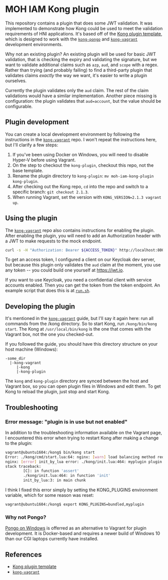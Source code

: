 MOH IAM Kong plugin
===================

This repository contains a plugin that does some JWT validation. It was implemented to demonstrate how Kong could be used to meet the validation requirements of HNI applications. It's based off of the [Kong plugin template](https://github.com/Kong/kong-plugin), which is designed to work with the
[`kong-pongo`](https://github.com/Kong/kong-pongo) and
[`kong-vagrant`](https://github.com/Kong/kong-vagrant) development environments.

Why not an existing plugin? An existing plugin will be used for basic JWT validation, that is checking the expiry and validating the signature, but we want to validate additional claims such as `azp`, `aud`, and `scope` with a regex. Rather than trying (and probably failing) to find a third-party plugin that validates claims _exactly_ the way we want, it's easier to write a plugin ourselves.

Currently the plugin validates only the `aud` claim. The rest of the claim validations would have a similar implementation. Another piece missing is configuration: the plugin validates that `aud=account`, but the value should be configurable.

## Plugin development

You can create a local development environment by following the instructions in the [`kong-vagrant`](https://github.com/Kong/kong-vagrant) repo. I won't repeat the instructions here, but I'll clarify a few steps:

1. If you've been using Docker on Windows, you will need to disable Hyper-V before using Vagrant.
2. On the step to checkout the `kong-plugin`, checkout this repo, not the base template. 
3. Rename the plugin directory to `kong-plugin`: `mv moh-iam-kong-plugin kong-plugin`.
4. After checking out the Kong repo, `cd` into the repo and switch to a specific branch: `git checkout 2.1.3`.
5. When running Vagrant, set the version with `KONG_VERSION=2.1.3 vagrant up`.

## Using the plugin

The [`kong-vagrant`](https://github.com/Kong/kong-vagrant) repo also contains instructions for enabling the plugin. After enabling the plugin, you will need to add an Authorization header with a JWT to make requests to the mock endpoint.

```bash
curl -s -H "Authorization: Bearer ${ACCESS_TOKEN}" http://localhost:8000/
```

To get an access token, I configured a client on our Keycloak dev server, but because this plugin only validates the `aud` claim at the moment, you use any token -- you could build one yourself at https://jwt.io.

If you want to use Keycloak, you need a confidential client with service accounts enabled. Then you can get the token from the token endpoint. An example script that does this is at [`run.sh`](run.sh).

## Developing the plugin

It's mentioned in the [`kong-vagrant`](https://github.com/Kong/kong-vagrant) guide, but I'll say it again here: run all commands from the /kong directory. So to start Kong, run `/kong/bin/kong start`. The Kong at `/usr/local/bin/kong` is the one that comes with the Vagrant box, not the one you checked-out.

If you followed the guide, you should have this directory structure on your host machine (Windows):

```
-some_dir
  |-kong-vagrant
     |-kong
     |-kong-plugin
```

The `kong` and `kong-plugin` directory are synced between the host and Vagrant box, so you can open plugin files in Windows and edit them. To get Kong to reload the plugin, just stop and start Kong.

## Troubleshooting

### Error message: "plugin is in use but not enabled"

In addition to the troubleshooting information available on the Vagrant page, I encountered this error when trying to restart Kong after making a change to the plugin:

```bash
vagrant@ubuntu1604:/kong$ bin/kong start
Error: ./kong/cmd/start.lua:64: nginx: [warn] load balancing method redefined in /kong/servroot/nginx-kong.conf:56
nginx: [error] init_by_lua error: ./kong/init.lua:464: myplugin plugin is in use but not enabled
stack traceback:
        [C]: in function 'assert'
        ./kong/init.lua:464: in function 'init'
        init_by_lua:3: in main chunk
```

I think I fixed this error simply by setting the KONG_PLUGINS environment variable, which for some reason was reset:

```bash
vagrant@ubuntu1604:/kong$ export KONG_PLUGINS=bundled,myplugin
```

### Why not Pongo?

[Pongo on Windows](https://github.com/Kong/kong-pongo#pongo-on-windows) is offerred as an alternative to Vagrant for plugin development. It is Docker-based and requires a newer build of Windows 10 than our CGI laptops currently have installed.

## References

* [Kong plugin template](https://github.com/Kong/kong-plugin)
* [`kong-vagrant`](https://github.com/Kong/kong-vagrant) 
